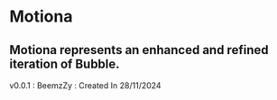 # Motiona
Motiona represents an enhanced and refined iteration of Bubble.
-
v0.0.1 : BeemzZy : Created In 28/11/2024

